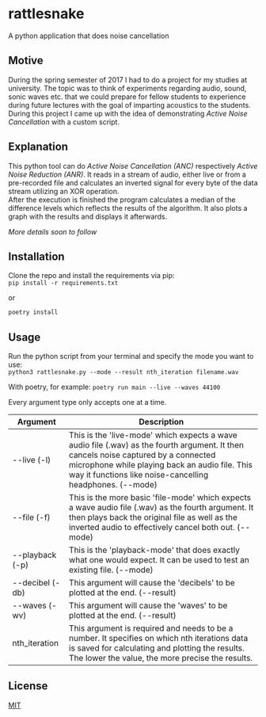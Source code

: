 # rattlesnake

A python application that does noise cancellation

## Motive

During the spring semester of 2017 I had to do a project for my studies at university.
The topic was to think of experiments regarding audio, sound, sonic waves etc. that we could prepare for fellow students
to experience during future lectures with the goal of imparting acoustics to the students.
During this project I came up with the idea of demonstrating _Active Noise Cancellation_ with a custom script.

## Explanation

This python tool can do _Active Noise Cancellation (ANC)_ respectively _Active Noise Reduction (ANR)_.
It reads in a stream of audio, either live or from a pre-recorded file and calculates an inverted signal for every byte
of the data stream utilizing an XOR operation.  
After the execution is finished the program calculates a median of the difference levels which reflects
the results of the algorithm. It also plots a graph with the results and displays it afterwards.

_More details soon to follow_

## Installation

Clone the repo and install the requirements via pip:  
`pip install -r requirements.txt`

or

```bash
poetry install
```

## Usage

Run the python script from your terminal and specify the mode you want to use:  
`python3 rattlesnake.py --mode --result nth_iteration filename.wav`

With poetry, for example: `poetry run main --live --waves 44100`

Every argument type only accepts one at a time.

| Argument        | Description                                                                                                                                                                                                                                        |
| --------------- | -------------------------------------------------------------------------------------------------------------------------------------------------------------------------------------------------------------------------------------------------- |
| --live (-l)     | This is the 'live-mode' which expects a wave audio file (.wav) as the fourth argument. It then cancels noise captured by a connected microphone while playing back an audio file. This way it functions like noise-cancelling headphones. (--mode) |
| --file (-f)     | This is the more basic 'file-mode' which expects a wave audio file (.wav) as the fourth argument. It then plays back the original file as well as the inverted audio to effectively cancel both out. (--mode)                                      |
| --playback (-p) | This is the 'playback-mode' that does exactly what one would expect. It can be used to test an existing file. (--mode)                                                                                                                             |
| --decibel (-db) | This argument will cause the 'decibels' to be plotted at the end. (--result)                                                                                                                                                                       |
| --waves (-wv)   | This argument will cause the 'waves' to be plotted at the end. (--result)                                                                                                                                                                          |
| nth_iteration   | This argument is required and needs to be a number. It specifies on which nth iterations data is saved for calculating and plotting the results. The lower the value, the more precise the results.                                                |

## License

[MIT](LICENSE)
